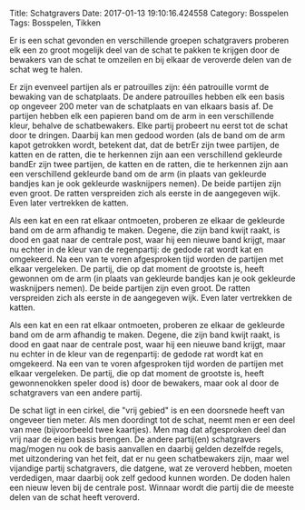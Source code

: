 Title: Schatgravers
Date: 2017-01-13 19:10:16.424558
Category: Bosspelen
Tags: Bosspelen, Tikken

Er is een schat gevonden en verschillende groepen schatgravers proberen elk een zo groot mogelijk deel van de schat te pakken te krijgen door de bewakers van de schat te omzeilen en bij elkaar de veroverde delen van de schat weg te halen.

Er zijn evenveel partijen als er patrouilles zijn: één patrouille vormt de bewaking van de schatplaats. De andere patrouilles hebben elk een basis op ongeveer 200 meter van de schatplaats en van elkaars basis af. De partijen hebben elk een papieren band om de arm in een verschillende kleur, behalve de schatbewakers. Elke partij probeert nu eerst tot de schat door te dringen. Daarbij kan men gedood worden (als de band om de arm kapot getrokken wordt, betekent dat, dat de betrEr zijn twee partijen, de katten en de ratten, die te herkennen zijn aan een verschillend gekleurde bandEr zijn twee partijen, de katten en de ratten, die te herkennen zijn aan een verschillend gekleurde band om de arm (in plaats van gekleurde bandjes kan je ook gekleurde wasknijpers nemen). De beide partijen zijn even groot. De ratten verspreiden zich als eerste in de aangegeven wijk. Even later vertrekken de katten.

Als een kat en een rat elkaar ontmoeten, proberen ze elkaar de gekleurde band om de arm afhandig te maken. Degene, die zijn band kwijt raakt, is dood en gaat naar de centrale post, waar hij een nieuwe band krijgt, maar nu echter in de kleur van de regenpartij: de gedode rat wordt kat en omgekeerd. Na een van te voren afgesproken tijd worden de partijen met elkaar vergeleken. De partij, die op dat moment de grootste is, heeft gewonnen om de arm (in plaats van gekleurde bandjes kan je ook gekleurde wasknijpers nemen). De beide partijen zijn even groot. De ratten verspreiden zich als eerste in de aangegeven wijk. Even later vertrekken de katten.

Als een kat en een rat elkaar ontmoeten, proberen ze elkaar de gekleurde band om de arm afhandig te maken. Degene, die zijn band kwijt raakt, is dood en gaat naar de centrale post, waar hij een nieuwe band krijgt, maar nu echter in de kleur van de regenpartij: de gedode rat wordt kat en omgekeerd. Na een van te voren afgesproken tijd worden de partijen met elkaar vergeleken. De partij, die op dat moment de grootste is, heeft gewonnenokken speler dood is) door de bewakers, maar ook al door de schatgravers van een andere partij.

De schat ligt in een cirkel, die "vrij gebied" is en een doorsnede heeft van ongeveer tien meter. Als men doordingt tot de schat, neemt men er een deel van mee (bijvoorbeeld twee kaartjes). Men mag dat afgesproken deel dan vrij naar de eigen basis brengen. De andere partij(en) schatgravers mag/mogen nu ook de basis aanvallen en daarbij gelden dezelfde regels, met uitzondering van het feit, dat er nu geen schatbewakers zijn, maar wel vijandige partij schatgravers, die datgene, wat ze veroverd hebben, moeten verdedigen, maar daarbij ook zelf gedood kunnen worden. De doden halen een nieuw leven bij de centrale post. Winnaar wordt die partij die de meeste delen van de schat heeft veroverd.
